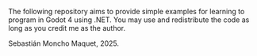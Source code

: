 The following repository aims to provide simple examples for learning to program in Godot 4 using .NET. You may use and redistribute the code as long as you credit me as the author.

Sebastián Moncho Maquet, 2025.
